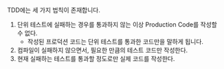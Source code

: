 TDD에는 세 가지 법칙이 존재합니다.

1. 단위 테스트에 실패하는 경우를 통과하지 않는 이상 Production Code를 작성할 수 없다.
    - 작성된 프로덕션 코드는 단위 테스트를 통과한 코드만을 말하게 됩니다.
2. 컴파일이 실패하지 않으면서, 필요한 만큼의 테스트 코드만 작성한다.
3. 현재 실패하는 테스트를 통과할 정도로만 실제 코드를 작성한다.